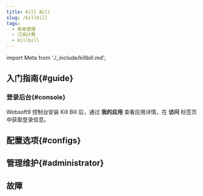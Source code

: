 ```yaml
---
title: Kill Bill
slug: /killbill
tags:
  - 账单管理
  - 订阅计费
  - killbill
---
```


import Meta from './_include/killbill.md';

<Meta name="meta" />

## 入门指南{#guide}

### 登录后台{#console}

Websoft9 控制台安装 Kill Bill 后，通过 **我的应用** 查看应用详情，在 **访问** 标签页中获取登录信息。  

## 配置选项{#configs}

## 管理维护{#administrator}

## 故障